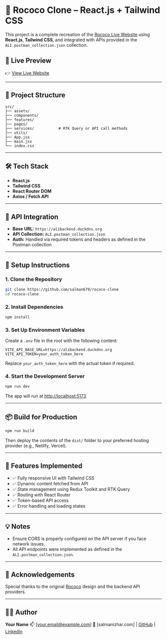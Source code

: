 # 🚀 Rococo Clone – React.js + Tailwind CSS

This project is a complete recreation of the [Rococo Live Website](https://rococo-melba-7a7746.netlify.app) using **React.js**, **Tailwind CSS**, and integrated with APIs provided in the `ALI.postman_collection.json` collection.

## 📸 Live Preview

👉 [View Live Website](https://rococo-melba-7a7746.netlify.app)

---

## 📁 Project Structure

```
src/
├── assets/
├── components/
├── features/          
├── pages/
├── services/           # RTK Query or API call methods
├── utils/
├── App.jsx
├── main.jsx
└── index.css
```

---

## 🛠️ Tech Stack

* **React.js**
* **Tailwind CSS**
* **React Router DOM**
* **Axios / Fetch API**

---

## 🔗 API Integration

* **Base URL:** `https://alibackend.duckdns.org`
* **API Collection:** `ALI.postman_collection.json`
* **Auth:** Handled via required tokens and headers as defined in the Postman collection

---

## 🚀 Setup Instructions

### 1. Clone the Repository

```bash
git clone https://github.com/salman679/rococo-clone
cd rococo-clone
```

### 2. Install Dependencies

```bash
npm install
```

### 3. Set Up Environment Variables

Create a `.env` file in the root with the following content:

```env
VITE_API_BASE_URL=https://alibackend.duckdns.org
VITE_API_TOKEN=your_auth_token_here
```

Replace `your_auth_token_here` with the actual token if required.

### 4. Start the Development Server

```bash
npm run dev
```

The app will run at [http://localhost:5173](http://localhost:5173)

---

## 📦 Build for Production

```bash
npm run build
```

Then deploy the contents of the `dist/` folder to your preferred hosting provider (e.g., Netlify, Vercel).

---

## 🧠 Features Implemented

* ✅ Fully responsive UI with Tailwind CSS
* ✅ Dynamic content fetched from API
* ✅ State management using Redux Toolkit and RTK Query
* ✅ Routing with React Router
* ✅ Token-based API access
* ✅ Error handling and loading states

---

## 💡 Notes

* Ensure CORS is properly configured on the API server if you face network issues.
* All API endpoints were implemented as defined in the `ALI.postman_collection.json`.

---

## 🙌 Acknowledgements

Special thanks to the original [Rococo](https://rococo-melba-7a7746.netlify.app) design and the backend API providers.

---

## 🧑‍💻 Author

**Your Name**
📫 \[[your.email@example.com](mailto:your.email@example.com)]
🔗 \[salmanizhar.com] | [GitHub](https://github.com/salman679) | [LinkedIn](https://linkedin.com/in/salman-izhar)

